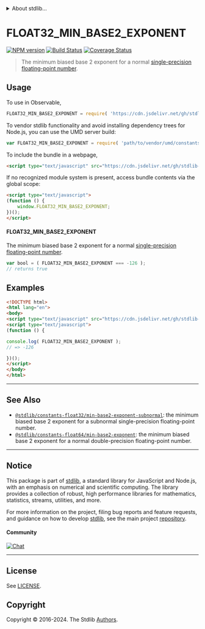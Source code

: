 <!--

@license Apache-2.0

Copyright (c) 2024 The Stdlib Authors.

Licensed under the Apache License, Version 2.0 (the "License");
you may not use this file except in compliance with the License.
You may obtain a copy of the License at

   http://www.apache.org/licenses/LICENSE-2.0

Unless required by applicable law or agreed to in writing, software
distributed under the License is distributed on an "AS IS" BASIS,
WITHOUT WARRANTIES OR CONDITIONS OF ANY KIND, either express or implied.
See the License for the specific language governing permissions and
limitations under the License.

-->


<details>
  <summary>
    About stdlib...
  </summary>
  <p>We believe in a future in which the web is a preferred environment for numerical computation. To help realize this future, we've built stdlib. stdlib is a standard library, with an emphasis on numerical and scientific computation, written in JavaScript (and C) for execution in browsers and in Node.js.</p>
  <p>The library is fully decomposable, being architected in such a way that you can swap out and mix and match APIs and functionality to cater to your exact preferences and use cases.</p>
  <p>When you use stdlib, you can be absolutely certain that you are using the most thorough, rigorous, well-written, studied, documented, tested, measured, and high-quality code out there.</p>
  <p>To join us in bringing numerical computing to the web, get started by checking us out on <a href="https://github.com/stdlib-js/stdlib">GitHub</a>, and please consider <a href="https://opencollective.com/stdlib">financially supporting stdlib</a>. We greatly appreciate your continued support!</p>
</details>

# FLOAT32_MIN_BASE2_EXPONENT

[![NPM version][npm-image]][npm-url] [![Build Status][test-image]][test-url] [![Coverage Status][coverage-image]][coverage-url] <!-- [![dependencies][dependencies-image]][dependencies-url] -->

> The minimum biased base 2 exponent for a normal [single-precision floating-point number][ieee754].



<section class="usage">

## Usage

<!-- eslint-disable id-length -->

To use in Observable,

```javascript
FLOAT32_MIN_BASE2_EXPONENT = require( 'https://cdn.jsdelivr.net/gh/stdlib-js/constants-float32-min-base2-exponent@umd/browser.js' )
```

To vendor stdlib functionality and avoid installing dependency trees for Node.js, you can use the UMD server build:

```javascript
var FLOAT32_MIN_BASE2_EXPONENT = require( 'path/to/vendor/umd/constants-float32-min-base2-exponent/index.js' )
```

To include the bundle in a webpage,

```html
<script type="text/javascript" src="https://cdn.jsdelivr.net/gh/stdlib-js/constants-float32-min-base2-exponent@umd/browser.js"></script>
```

If no recognized module system is present, access bundle contents via the global scope:

```html
<script type="text/javascript">
(function () {
    window.FLOAT32_MIN_BASE2_EXPONENT;
})();
</script>
```

#### FLOAT32_MIN_BASE2_EXPONENT

The minimum biased base 2 exponent for a normal [single-precision floating-point number][ieee754].

<!-- eslint-disable id-length -->

```javascript
var bool = ( FLOAT32_MIN_BASE2_EXPONENT === -126 );
// returns true
```

</section>

<!-- /.usage -->

<section class="examples">

## Examples

<!-- eslint no-undef: "error" -->

<!-- eslint-disable id-length -->

```html
<!DOCTYPE html>
<html lang="en">
<body>
<script type="text/javascript" src="https://cdn.jsdelivr.net/gh/stdlib-js/constants-float32-min-base2-exponent@umd/browser.js"></script>
<script type="text/javascript">
(function () {

console.log( FLOAT32_MIN_BASE2_EXPONENT );
// => -126

})();
</script>
</body>
</html>
```

</section>

<!-- /.examples -->

<!-- C interface documentation. -->



<!-- Section for related `stdlib` packages. Do not manually edit this section, as it is automatically populated. -->

<section class="related">

* * *

## See Also

-   <span class="package-name">[`@stdlib/constants-float32/min-base2-exponent-subnormal`][@stdlib/constants/float32/min-base2-exponent-subnormal]</span><span class="delimiter">: </span><span class="description">the minimum biased base 2 exponent for a subnormal single-precision floating-point number.</span>
-   <span class="package-name">[`@stdlib/constants-float64/min-base2-exponent`][@stdlib/constants/float64/min-base2-exponent]</span><span class="delimiter">: </span><span class="description">the minimum biased base 2 exponent for a normal double-precision floating-point number.</span>

</section>

<!-- /.related -->

<!-- Section for all links. Make sure to keep an empty line after the `section` element and another before the `/section` close. -->


<section class="main-repo" >

* * *

## Notice

This package is part of [stdlib][stdlib], a standard library for JavaScript and Node.js, with an emphasis on numerical and scientific computing. The library provides a collection of robust, high performance libraries for mathematics, statistics, streams, utilities, and more.

For more information on the project, filing bug reports and feature requests, and guidance on how to develop [stdlib][stdlib], see the main project [repository][stdlib].

#### Community

[![Chat][chat-image]][chat-url]

---

## License

See [LICENSE][stdlib-license].


## Copyright

Copyright &copy; 2016-2024. The Stdlib [Authors][stdlib-authors].

</section>

<!-- /.stdlib -->

<!-- Section for all links. Make sure to keep an empty line after the `section` element and another before the `/section` close. -->

<section class="links">

[npm-image]: http://img.shields.io/npm/v/@stdlib/constants-float32-min-base2-exponent.svg
[npm-url]: https://npmjs.org/package/@stdlib/constants-float32-min-base2-exponent

[test-image]: https://github.com/stdlib-js/constants-float32-min-base2-exponent/actions/workflows/test.yml/badge.svg?branch=main
[test-url]: https://github.com/stdlib-js/constants-float32-min-base2-exponent/actions/workflows/test.yml?query=branch:main

[coverage-image]: https://img.shields.io/codecov/c/github/stdlib-js/constants-float32-min-base2-exponent/main.svg
[coverage-url]: https://codecov.io/github/stdlib-js/constants-float32-min-base2-exponent?branch=main

<!--

[dependencies-image]: https://img.shields.io/david/stdlib-js/constants-float32-min-base2-exponent.svg
[dependencies-url]: https://david-dm.org/stdlib-js/constants-float32-min-base2-exponent/main

-->

[chat-image]: https://img.shields.io/gitter/room/stdlib-js/stdlib.svg
[chat-url]: https://app.gitter.im/#/room/#stdlib-js_stdlib:gitter.im

[stdlib]: https://github.com/stdlib-js/stdlib

[stdlib-authors]: https://github.com/stdlib-js/stdlib/graphs/contributors

[umd]: https://github.com/umdjs/umd
[es-module]: https://developer.mozilla.org/en-US/docs/Web/JavaScript/Guide/Modules

[deno-url]: https://github.com/stdlib-js/constants-float32-min-base2-exponent/tree/deno
[deno-readme]: https://github.com/stdlib-js/constants-float32-min-base2-exponent/blob/deno/README.md
[umd-url]: https://github.com/stdlib-js/constants-float32-min-base2-exponent/tree/umd
[umd-readme]: https://github.com/stdlib-js/constants-float32-min-base2-exponent/blob/umd/README.md
[esm-url]: https://github.com/stdlib-js/constants-float32-min-base2-exponent/tree/esm
[esm-readme]: https://github.com/stdlib-js/constants-float32-min-base2-exponent/blob/esm/README.md
[branches-url]: https://github.com/stdlib-js/constants-float32-min-base2-exponent/blob/main/branches.md

[stdlib-license]: https://raw.githubusercontent.com/stdlib-js/constants-float32-min-base2-exponent/main/LICENSE

[ieee754]: https://en.wikipedia.org/wiki/IEEE_754-1985

<!-- <related-links> -->

[@stdlib/constants/float32/min-base2-exponent-subnormal]: https://github.com/stdlib-js/constants-float32-min-base2-exponent-subnormal/tree/umd

[@stdlib/constants/float64/min-base2-exponent]: https://github.com/stdlib-js/constants-float64-min-base2-exponent/tree/umd

<!-- </related-links> -->

</section>

<!-- /.links -->
